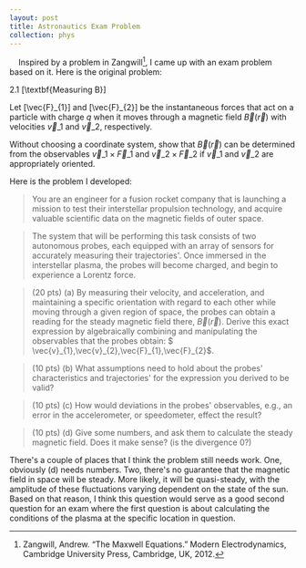 ```yaml
---
layout: post
title: Astronautics Exam Problem
collection: phys
---
```

&nbsp;&nbsp;&nbsp;&nbsp;Inspired by a problem in Zangwill[^1], I came up with an exam problem based on it. Here is the original problem:

2.1 \[\textbf{Measuring B}\] 

Let \[\vec{F}\_{1}\] and \[\vec{F}\_{2}\] be the instantaneous forces that act on a particle with charge $q$ when it moves through a magnetic field $\vec{B}(\vec{r})$ with velocities $\vec{v}\_{1}$ and $\vec{v}\_{2}$, respectively. 

Without choosing a coordinate system, show that $\vec{B}(\vec{r})$ can be determined from the observables $\vec{v}\_{1} \times \vec{F}\_{1}$ and $\vec{v}\_{2} \times \vec{F}\_{2}$ if $\vec{v}\_{1}$ and $\vec{v}\_{2}$ are appropriately oriented.

Here is the problem I developed:
> You are an engineer for a fusion rocket company that is launching a mission to test their interstellar propulsion technology, and acquire valuable scientific data on the magnetic fields of outer space. 

> The system that will be performing this task consists of two autonomous probes, each equipped with an array of sensors for accurately measuring their trajectories'. Once immersed in the interstellar plasma, the probes will become charged, and begin to experience a Lorentz force.  

> (20 pts) (a)  By measuring their velocity, and acceleration, and maintaining a specific orientation with regard to each other while moving through a given region of space, the probes can obtain a reading for the steady magnetic field there, $\vec{B}(\vec{r})$. Derive this exact expression by algebraically combining and manipulating the observables that the probes obtain: $ \vec{v}\_{1},\vec{v}\_{2},\vec{F}\_{1},\vec{F}\_{2}$.   

> (10 pts) (b) What assumptions need to hold about the probes' characteristics and trajectories' for the expression you derived to be valid?

> (10 pts) (c) How would deviations in the probes' observables, e.g., an error in the accelerometer, or speedometer, effect the result?

> (10 pts) (d) Give some numbers, and ask them to calculate the steady magnetic field. Does it make sense? (is the divergence 0?)

There's a couple of places that I think the problem still needs work. One, obviously (d) needs numbers. Two, there's no guarantee that the magnetic field in space will be steady. More likely, it will be quasi-steady, with the amplitude of these fluctuations varying dependent on the state of the sun. Based on that reason, I think this question would serve as a good second question for an exam where the first question is about calculating the conditions of the plasma at the specific location in question.  

[^1]: Zangwill, Andrew. “The Maxwell Equations.” Modern Electrodynamics, Cambridge University Press, Cambridge, UK, 2012. 
